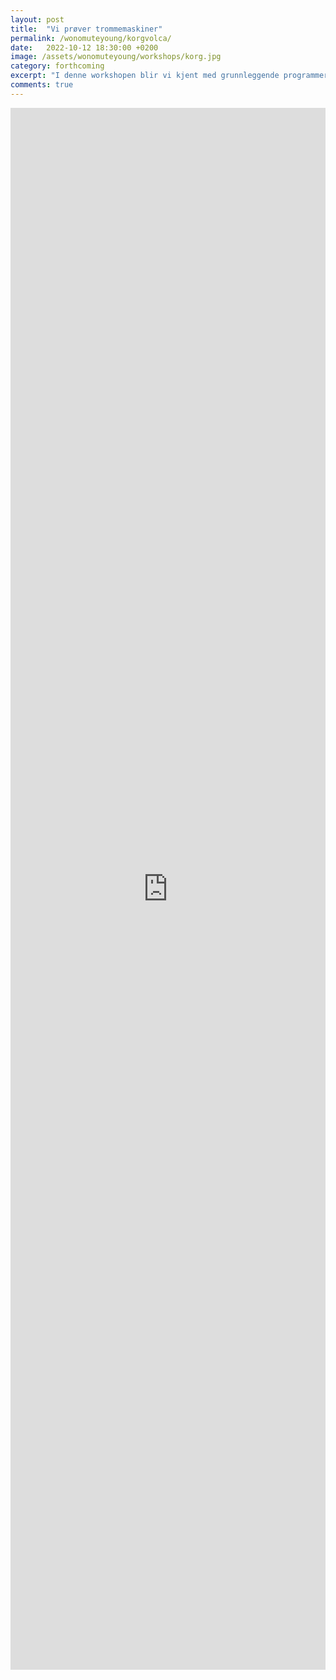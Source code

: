 ```yaml
---
layout: post
title:  "Vi prøver trommemaskiner"
permalink: /wonomuteyoung/korgvolca/
date:   2022-10-12 18:30:00 +0200
image: /assets/wonomuteyoung/workshops/korg.jpg
category: forthcoming
excerpt: "I denne workshopen blir vi kjent med grunnleggende programmering av enkle, analoge trommemaskiner. De kan du bruke om du skriver musikk, vil spille med rytmer når du spiller/synger/rapper eller hvis du bare vil lage kule rytmer."
comments: true
---
```

<iframe src="https://docs.google.com/forms/d/e/1FAIpQLSfi2mZlTcT4SVAAVQrqMKCKpSFXiuw6m8RQJJCJhoZzvmyfhA/viewform?embedded=true" width="100%" height="2499" frameborder="0" marginheight="0" marginwidth="0">Laster inn …</iframe>
